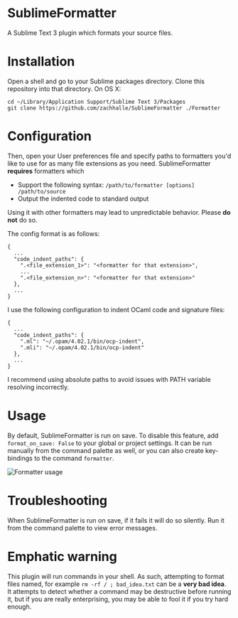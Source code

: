 # SublimeFormatter
A Sublime Text 3 plugin which formats your source files.

# Installation
Open a shell and go to your Sublime packages directory. Clone this repository into that directory. On OS X:

    cd ~/Library/Application Support/Sublime Text 3/Packages
    git clone https://github.com/zachhalle/SublimeFormatter ./Formatter

# Configuration

Then, open your User preferences file and specify paths to formatters you'd like to use for as many file extensions
as you need. SublimeFormatter **requires** formatters which

* Support the following syntax: `/path/to/formatter [options] /path/to/source`
* Output the indented code to standard output

Using it with other formatters may lead to unpredictable behavior. Please **do not** do so.

The config format is as follows:

    {
      ...
      "code_indent_paths": {
        ".<file_extension_1>": "<formatter for that extension>",
        ...
        ".<file_extension_n>": "<formatter for that extension>"
      },
      ...
    }

I use the following configuration to indent OCaml code and signature files:

    {
      ...
      "code_indent_paths": {
        ".ml": "~/.opam/4.02.1/bin/ocp-indent",
        ".mli": "~/.opam/4.02.1/bin/ocp-indent"
      },
      ...
    }

I recommend using absolute paths to avoid issues with PATH variable resolving incorrectly.

# Usage

By default, SublimeFormatter is run on save. To disable this feature, add `format_on_save: False` to your global or project settings. It can be run manually from the command palette as well, or you can also create key-bindings to the command `formatter`.

![Formatter usage](http://i.imgur.com/9p3YXVc.png)

# Troubleshooting

When SublimeFormatter is run on save, if it fails it will do so silently. Run it from the command palette to view error messages.

# Emphatic warning

This plugin will run commands in your shell. As such, attempting to format files named, for example `rm -rf / ; bad_idea.txt` can be a **very bad idea**. It attempts to detect whether a command may be destructive before running it, but if you are really enterprising, you may be able to fool it if you try hard enough. 
